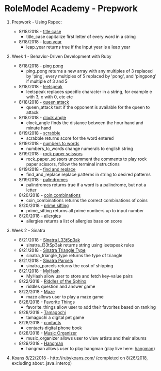 # RoleModel Academy - Prepwork

1. Prepwork - Using Rspec:
   - 8/18/2018 - [title case](https://www.learnhowtoprogram.com/ruby/bdd-with-ruby/using-rspec-105266cc-fde7-452c-a155-2ea1b6fe9f8e)
     - title_case capitalize first letter of every word in a string
   - 8/18/2018 - [leap year](https://www.learnhowtoprogram.com/ruby/bdd-with-ruby/using-rspec-105266cc-fde7-452c-a155-2ea1b6fe9f8e)
     - leap_year returns true if the input year is a leap year

2. Week 1 - Behavior-Driven Development with Ruby
   - 8/18/2018 - [ping pong](https://www.learnhowtoprogram.com/ruby/behavior-driven-development-with-ruby/ping-pong-title-case-leetspeak-queen-attack-clock-angle)
     - ping_pong returns a new array with any multiples of 3 replaced by 'ping', every multiples of 5 replaced by 'pong', and 'pingpong' if multiple of 3 and 5
   - 8/18/2018 - [leetspeak](https://www.learnhowtoprogram.com/ruby/behavior-driven-development-with-ruby/ping-pong-title-case-leetspeak-queen-attack-clock-angle)
     - leetspeak replaces specific character in a string, for example e with 3, o with 0, etc etc
   - 8/18/2018 - [queen attack](https://www.learnhowtoprogram.com/ruby/behavior-driven-development-with-ruby/ping-pong-title-case-leetspeak-queen-attack-clock-angle)
     - queen_attack test if the opponent is available for the queen to attack
   - 8/18/2018 - [clock angle](https://www.learnhowtoprogram.com/ruby/behavior-driven-development-with-ruby/ping-pong-title-case-leetspeak-queen-attack-clock-angle)
     - clock_angle finds the distance between the hour hand and minute hand
   - 8/19/2018 - [scrabble](https://www.learnhowtoprogram.com/ruby/behavior-driven-development-with-ruby/scrabble-score-numbers-to-words)
     - scrabble returns score for the word entered
   - 8/19/2018 - [numbers to words](https://www.learnhowtoprogram.com/ruby/behavior-driven-development-with-ruby/scrabble-score-numbers-to-words)
     - numbers_to_words change numerals to english string
   - 8/19/2018 - [rock paper scissors](https://www.learnhowtoprogram.com/ruby/behavior-driven-development-with-ruby/rock-paper-scissors-find-and-replace-palindromes-256f40e8-012b-4841-8afb-72cc9ef5ecb6)
     - rock_paper_scissors uncomment the comments to play rock paper scissors, follow the terminal instructions
   - 8/19/2018 - [find and replace](https://www.learnhowtoprogram.com/ruby/behavior-driven-development-with-ruby/rock-paper-scissors-find-and-replace-palindromes-256f40e8-012b-4841-8afb-72cc9ef5ecb6)
     - find_and_replace replace patterns in string to desired patterns
   - 8/19/2018 - [palindromes](https://www.learnhowtoprogram.com/ruby/behavior-driven-development-with-ruby/rock-paper-scissors-find-and-replace-palindromes-256f40e8-012b-4841-8afb-72cc9ef5ecb6)
     - palindromes returns true if a word is a palindrome, but not a letter
   - 8/20/2018 - [coin combinations](https://www.learnhowtoprogram.com/ruby/behavior-driven-development-with-ruby/coin-combinations-prime-sifting-allergies-ruby-project-creator)
     - coin_combinations returns the correct combinations of coins
   - 8/20/2018 - [prime sifting](https://www.learnhowtoprogram.com/ruby/behavior-driven-development-with-ruby/coin-combinations-prime-sifting-allergies-ruby-project-creator)
     - prime_sifting returns all prime numbers up to input number
   - 8/20/2018 - [allergies](https://www.learnhowtoprogram.com/ruby/behavior-driven-development-with-ruby/coin-combinations-prime-sifting-allergies-ruby-project-creator)
     - allergies returns a list of allergies base on score

3. Week 2 - Sinatra
   - 8/21/2018 - [Sinatra L33tSp3ak](https://www.learnhowtoprogram.com/ruby/sinatra-dc4acb00-63fe-40dd-8fe1-4ad170c25c01/triangles-parcels-diy-hash)
     - sinatra_l33tSp3ak returns string using leetspeak rules
   - 8/21/2018 - [Sinatra Triangle Type](https://www.learnhowtoprogram.com/ruby/sinatra-dc4acb00-63fe-40dd-8fe1-4ad170c25c01/triangles-parcels-diy-hash)
     - sinatra_triangle_type returns the type of triangle
   - 8/21/2018 - [Sinatra Parcels](https://www.learnhowtoprogram.com/ruby/sinatra-dc4acb00-63fe-40dd-8fe1-4ad170c25c01/triangles-parcels-diy-hash)
     - sinatra_parcels returns the cost of shipping
   - 8/21/2018 - [MyHash](https://www.learnhowtoprogram.com/ruby/sinatra-dc4acb00-63fe-40dd-8fe1-4ad170c25c01/triangles-parcels-diy-hash)
     - MyHash allow user to store and fetch key-value pairs
   - 8/22/2018 - [Riddles of the Sphinx](https://www.learnhowtoprogram.com/ruby/sinatra-dc4acb00-63fe-40dd-8fe1-4ad170c25c01/project-refactor-riddles-of-the-sphinx-maze)
     - riddles question and answer game
   - 8/22/2018 - [Maze](https://www.learnhowtoprogram.com/ruby/sinatra-dc4acb00-63fe-40dd-8fe1-4ad170c25c01/project-refactor-riddles-of-the-sphinx-maze)
     - maze allows user to play a maze game
   - 8/28/2018 - [Favorite Things](https://www.learnhowtoprogram.com/ruby/sinatra-dc4acb00-63fe-40dd-8fe1-4ad170c25c01/favorite-things-places-you-ve-been-tamagotchi)
     - favorite_things allow user to add their favorites based on ranking
   - 8/28/2018 - [Tamagochi](https://www.learnhowtoprogram.com/ruby/sinatra-dc4acb00-63fe-40dd-8fe1-4ad170c25c01/favorite-things-places-you-ve-been-tamagotchi)
     - tamagochi a digital pet game
   - 8/28/2018 - [contacts](https://www.learnhowtoprogram.com/ruby/sinatra-dc4acb00-63fe-40dd-8fe1-4ad170c25c01/contacts-music-organizer-hangman)
     - contacts digital phone book
   - 8/28/2018 - [Music Organizer](https://www.learnhowtoprogram.com/ruby/sinatra-dc4acb00-63fe-40dd-8fe1-4ad170c25c01/contacts-music-organizer-hangman)
     - music_organizer allows user to view artists and their albums
   - 8/29/2018 - [Hangman](https://www.learnhowtoprogram.com/ruby/sinatra-dc4acb00-63fe-40dd-8fe1-4ad170c25c01/contacts-music-organizer-hangman)
     - hangman allows user to play hangman (play live here: [hangman](https://hangman-jz2.herokuapp.com/))

4. Koans 8/22/2018 - http://rubykoans.com/ (completed on 8/26/2018, excluding about_java_interop)
